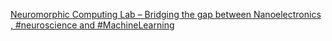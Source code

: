 [Neuromorphic Computing Lab – Bridging the gap between Nanoelectronics , #neuroscience and #MachineLearning](https://qi.tc/qi/119280)